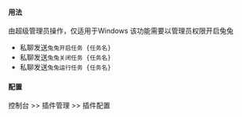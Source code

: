 #### 用法
由超级管理员操作，仅适用于Windows
该功能需要以管理员权限开启兔兔
- 私聊发送`兔兔开启任务 {任务名}`
- 私聊发送`兔兔关闭任务 {任务名}`
- 私聊发送`兔兔运行任务 {任务名}`

#### 配置
控制台 >> 插件管理 >> 插件配置
